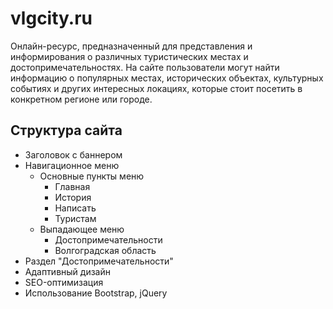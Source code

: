 # vlgcity.ru

Онлайн-ресурс, предназначенный для представления и информирования о различных туристических местах и достопримечательностях. На сайте пользователи могут найти информацию о популярных местах, исторических объектах, культурных событиях и других интересных локациях, которые стоит посетить в конкретном регионе или городе.

## Структура сайта

- Заголовок с баннером
- Навигационное меню
  - Основные пункты меню
    - Главная
    - История
    - Написать
    - Туристам
  - Выпадающее меню
    - Достопримечательности
    - Волгоградская область
- Раздел "Достопримечательности"
- Адаптивный дизайн
- SEO-оптимизация
- Использование Bootstrap, jQuery 
